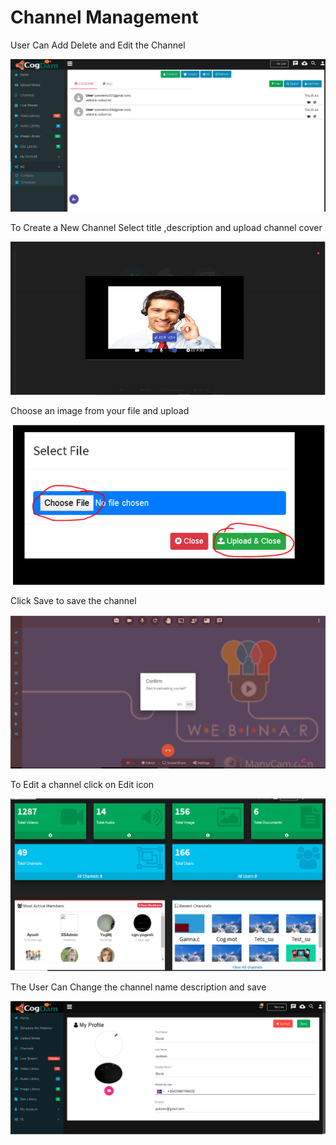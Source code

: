# Channel Management

User Can Add Delete and Edit the Channel

![](../.gitbook/assets/image%20%28156%29.png)

To Create a New Channel Select title ,description and upload channel cover

![](../.gitbook/assets/image%20%28166%29.png)

Choose an image from your file and upload

![](../.gitbook/assets/image%20%28271%29.png)

Click Save to save the channel

![](../.gitbook/assets/image%20%2836%29.png)

To Edit a channel click on Edit icon

![](../.gitbook/assets/image%20%28218%29.png)

The User Can Change the channel name description and save

![](../.gitbook/assets/image%20%2852%29.png)

